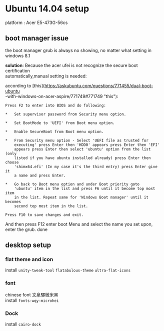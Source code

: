 # Ubuntu 14.04 setup

platform : Acer E5-473G-56cs

## boot manager issue

the boot manager grub is always no showing, no matter what setting in windows
8.1  

**solution**: Because the acer ufei is not recognize the secure boot
certification  
automatically,manual setting is needed:

according to [this](https://askubuntu.com/questions/771455/dual-boot-ubuntu  
-with-windows-on-acer-aspire/771749#771749 "this"):


    Press F2 to enter into BIOS and do following:

    *   Set supervisor password from Security menu option.

    *   Set BootMode to 'UEFI' from Boot menu option.

    *   Enable SecureBoot from Boot menu option.

    *   From Security menu option - Select 'UEFI file as trusted for
        executing' press Enter then 'HDD0' appears press Enter then 'EFI'
        appears press Enter then select 'ubuntu' option from the list (only
        listed if you have ubuntu installed already) press Enter then choose  
        'shimx64.efi' (In my case it's the third entry) press Enter give it  
        a name and press Enter.

    *   Go back to Boot menu option and under Boot priority goto
        'ubuntu' item in the list and press F6 until it become top most item  
        in the list. Repeat same for 'Windows Boot manager' until it becomes  
        second top most item in the list.

    Press F10 to save changes and exit.

And then press F12 enter boot Menu and select the name you set upon,  
enter the grub. done

## desktop setup
### flat theme and icon
install `unity-tweak-tool` `flatabulous-theme` `ultra-flat-icons`

### font
chinese font 文泉驛微米黑  
install `fonts-wqy-microhei `

### Dock
install `cairo-dock`

